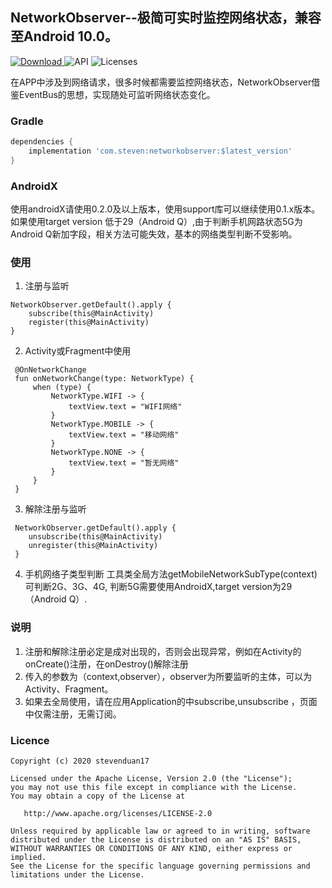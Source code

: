 ## NetworkObserver--极简可实时监控网络状态，兼容至Android 10.0。
[ ![Download](https://api.bintray.com/packages/stevenduan/maven/networkobserver/images/download.svg) ](https://bintray.com/stevenduan/maven/networkobserver/_latestVersion)  ![API](https://img.shields.io/badge/API-14+-green.svg)  ![Licenses](https://img.shields.io/badge/Licenses-Apache2.0-green.svg)

在APP中涉及到网络请求，很多时候都需要监控网络状态，NetworkObserver借鉴EventBus的思想，实现随处可监听网络状态变化。

### Gradle
```groovy
dependencies {
    implementation 'com.steven:networkobserver:$latest_version'
}
```

### AndroidX
使用androidX请使用0.2.0及以上版本，使用support库可以继续使用0.1.x版本。如果使用target version 低于29（Android Q）,由于判断手机网路状态5G为Android Q新加字段，相关方法可能失效，基本的网络类型判断不受影响。

### 使用
1. 注册与监听
```
NetworkObserver.getDefault().apply {
    subscribe(this@MainActivity)
    register(this@MainActivity)
}
```
2. Activity或Fragment中使用
```
 @OnNetworkChange
 fun onNetworkChange(type: NetworkType) {
     when (type) {
         NetworkType.WIFI -> {
             textView.text = "WIFI网络"
         }
         NetworkType.MOBILE -> {
             textView.text = "移动网络"
         }
         NetworkType.NONE -> {
             textView.text = "暂无网络"
         }
     }
 }
```
3. 解除注册与监听
```
 NetworkObserver.getDefault().apply {
    unsubscribe(this@MainActivity)
    unregister(this@MainActivity)
 }
```
4. 手机网络子类型判断
工具类全局方法getMobileNetworkSubType(context)可判断2G、3G、4G, 判断5G需要使用AndroidX,target version为29（Android Q）.

### 说明
1. 注册和解除注册必定是成对出现的，否则会出现异常，例如在Activity的onCreate()注册，在onDestroy()解除注册
2. 传入的参数为（context,observer），observer为所要监听的主体，可以为Activity、Fragment。
3. 如果去全局使用，请在应用Application的中subscribe,unsubscribe ，页面中仅需注册，无需订阅。

### Licence
```
Copyright (c) 2020 stevenduan17

Licensed under the Apache License, Version 2.0 (the "License");
you may not use this file except in compliance with the License.
You may obtain a copy of the License at

   http://www.apache.org/licenses/LICENSE-2.0

Unless required by applicable law or agreed to in writing, software
distributed under the License is distributed on an "AS IS" BASIS,
WITHOUT WARRANTIES OR CONDITIONS OF ANY KIND, either express or implied.
See the License for the specific language governing permissions and
limitations under the License.
```
